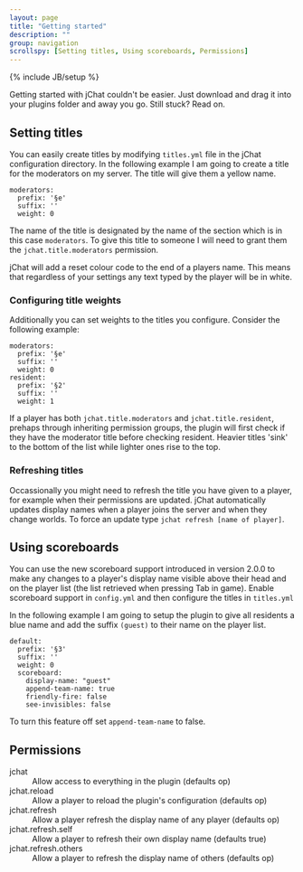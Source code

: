 ```yaml
---
layout: page
title: "Getting started"
description: ""
group: navigation
scrollspy: [Setting titles, Using scoreboards, Permissions] 
---
```

{% include JB/setup %}

<p class="lead">Getting started with jChat couldn't be easier. Just download and drag it into your plugins folder and away you go. Still stuck? Read on.</p>

## Setting titles

You can easily create titles by modifying `titles.yml` file in the jChat configuration directory. In the following example I am going to create a title for the moderators on my server. The title will give them a yellow name.

    moderators:
      prefix: '§e'
      suffix: ''
      weight: 0
      
The name of the title is designated by the name of the section which is in this case `moderators`. To give this title to someone I will need to grant them the `jchat.title.moderators` permission. 

jChat will add a reset colour code to the end of a players name. This means that regardless of your settings any text typed by the player will be in white.

### Configuring title weights

Additionally you can set weights to the titles you configure. Consider the following example:

    moderators:
      prefix: '§e'
      suffix: ''
      weight: 0
    resident:
      prefix: '§2'
      suffix: ''
      weight: 1

If a player has both `jchat.title.moderators` and `jchat.title.resident`, prehaps through inheriting permission groups, the plugin will first check if they have the moderator title before checking resident. Heavier titles 'sink' to the bottom of the list while lighter ones rise to the top. 

### Refreshing titles

Occassionally you might need to refresh the title you have given to a player, for example when their permissions are updated. jChat automatically updates display names when a player joins the server and when they change worlds. To force an update type `jchat refresh [name of player]`.

## Using scoreboards

You can use the new scoreboard support introduced in version 2.0.0 to make any changes to a player's display name visible above their head and on the player list (the list retrieved when pressing Tab in game). Enable scoreboard support in `config.yml` and then configure the titles in `titles.yml`

In the following example I am going to setup the plugin to give all residents a blue name and add the suffix `(guest)` to their name on the player list.

    default:
      prefix: '§3'
      suffix: ''
      weight: 0
      scoreboard:
        display-name: "guest"
        append-team-name: true
        friendly-fire: false
        see-invisibles: false

To turn this feature off set `append-team-name` to false.

## Permissions

<dl>
  <dt>jchat</dt>
  <dd>Allow access to everything in the plugin (defaults op)</dd>
  <dt>jchat.reload</dt>
  <dd>Allow a player to reload the plugin's configuration (defaults op)</dd>
  <dt>jchat.refresh</dt>
  <dd>Allow a player refresh the display name of any player (defaults op)</dd>
  <dt>jchat.refresh.self</dt>
  <dd>Allow a player to refresh their own display name (defaults true)</dd>
  <dt>jchat.refresh.others</dt>
  <dd>Allow a player to refresh the display name of others (defaults op)</dd>
</dl>
